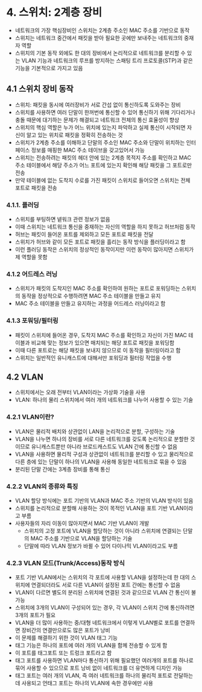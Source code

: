 # 4. 스위치: 2계층 장비

-   네트워크의 가장 핵심장비인 스위치는 2계층 주소인 MAC 주소를 기반으로 동작
-   스위치는 네트워크 중간에서 패킷을 받아 필요한 곳에만 보내주는 네트워크의 중재자 역할
-   스위치의 기본 동작 외에도 한 대의 장비에서 논리적으로 네트워크를 분리할 수 있는 VLAN 기능과 네트워크의 루프를 방지하는 스패팅 트리 프로토콜(STP)과 같은 기능을 기본적으로 가지고 있음

## 4.1 스위치 장비 동작

-   스위치: 패킷을 동시에 여러장비가 서로 간섭 없이 통신하도록 도와주는 장비
-   스위치를 사용하면 여러 단말이 한꺼번에 통신할 수 있어 통신하기 위해 기다리거나 충돌 때문에 대기하는 문제가 해결되고 네트워크 전체의 통신 효율성이 향상
-   스위치의 핵심 역할은 누가 어느 위치에 있는지 파악하고 실제 통신이 시작되면 자신이 알고 있는 위치로 패킷을 정확히 전송하는 것
-   스위치가 2계층 주소를 이해하고 단말의 주소인 MAC 주소와 단말이 위치하는 인터페이스 정보를 매핑한 MAC 주소 테이브을 갖고있어서 가능
-   스위치는 전송하려는 패킷의 헤더 안에 있는 2계층 목적지 주소를 확인하고 MAC 주소 테이블에서 해당 주소가 어느 포트에 있는지 확인해 해당 패킷을 그 포트로만 전송
-   만약 테이블에 없는 도착지 수로를 가진 패킷이 스위치로 들어오면 스위치는 전체 포트로 패킷을 전송

### 4.1.1. 플러딩

-   스위치를 부팅하면 넽워크 관련 정보가 없음
-   이때 스위치는 네트워크 통신을 중재하는 자신의 역할을 하지 못하고 허브처럼 동작
-   허브는 패킷이 들어온 포트를 제외하고 모든 포트로 패킷을 전달
-   스위치가 허브와 같이 모든 포트로 패킷을 흘리는 동작 방식을 플러딩이라고 함
-   이런 플러딩 동작은 스위치의 정상적인 동작이지만 이런 동작이 많아지면 스위치가 제 역할을 못함

### 4.1.2 어드레스 러닝

-   스위치가 패킷의 도착지인 MAC 주소를 확인하여 원하는 포트로 포워딩하는 스위치의 동작을 정상적으로 수행하려면 MAC 주소 테이블을 만들고 유지
-   MAC 주소 테이블을 만들고 유지하는 과정을 어드레스 러닝이라고 함

### 4.1.3 포워딩/필터링

-   패킷이 스위치에 들어온 경우, 도착지 MAC 주소를 확인하고 자신이 가진 MAC 테이블과 비교해 맞는 정보가 있으면 매치되는 해당 포트로 패킷을 포워딩함
-   이때 다른 포트로는 해당 패킷을 보내지 않으므로 이 동작을 필터링이라고 함
-   스위치는 일반적인 유니캐스트에 대해서만 포워딩과 필터링 작업을 수행

## 4.2 VLAN

-   스위치에서는 오래 전부터 VLAN이라는 가상화 기술을 사용
-   VLAN: 하나의 물리 스위치에서 여러 개의 네트워크를 나누어 사용할 수 있는 기술

### 4.2.1 VLAN이란?

-   VLAN은 물리적 배치와 상관없이 LAN을 논리적으로 분할, 구성하는 기술
-   VLAN을 나누면 하나의 장비를 서로 다른 네트워크를 갖도록 논리적으로 분할한 것이므로 유니캐스트뿐만 아니라 브로드캐스트도 VLAN 간에 통신할 수 없음
-   VLAN을 사용하면 물리적 구성과 상관없이 네트워크를 분리할 수 있고 물리적으로 다른 층에 있는 단말이 하나의 VLAN을 사용해 동일한 네트워크로 묶을 수 있음
-   분리된 단말 간에는 3계층 장비를 통해 통신

### 4.2.2 VLAN의 종류와 특징

-   VLAN 할당 방식에는 포트 기반의 VLAN과 MAC 주소 기반의 VLAN 방식이 있음
-   스위치를 논리적으로 분할해 사용하는 것이 목적인 VLAN을 포트 기반 VLAN이라고 부름
-   사용자들의 자리 이동이 많아지면서 MAC 기반 VLAN이 개발
    -   스위치의 고정 포트에 VLAN을 할당하는 것이 아니라 스위치에 연결되는 단말의 MAC 주소를 기반으로 VLAN을 할당하는 기술
    -   단말에 따라 VLAN 정보가 바뀔 수 있어 다이나믹 VLAN이라고도 부름

### 4.2.3 VLAN 모드(Trunk/Access)동작 방식

-   포트 기반 VLAN에서는 스위치의 각 포트에 사용할 VLAN을 설정하는데 한 대의 스위치에 연결되더라도 서로 다른 VLAN이 설정된 포트 간에는 통신할 수 없음
-   VLAN이 다르면 별도의 분리된 스위치에 연결된 것과 같으므로 VLAN 간 통신이 불가능
-   스위치에 3개의 VLAN이 구성되어 있는 경우, 각 VLAN이 스위치 간에 통신하려면 3개의 포트가 필요
-   VLAN을 더 많이 사용하는 중/대형 네트워크에서 이렇게 VLAN별로 포트를 연결하면 장비간의 연결만으로도 많은 포트가 낭비
-   이 문제를 해결하기 위한 것이 VLAN 태그 기능
-   태그 기능은 하나의 포트에 여러 개의 VLAN을 함께 전송할 수 있게 함
-   이 포트를 태그포트 또는 트렁크 포트라고 함
-   태그 포트를 사용하면 VLAN마다 통신하기 위해 필요했던 여러개의 포트를 하나로 묶어 사용할 수 있으므로 포트 낭비 없이 네트워크를 더 유연하게 디자인 가능
-   태그 포트는 여러 개의 VLAN, 즉 여러 네트워크를 하나의 물리적 포트로 전달하는데 사용되고 언태그 포트는 하나의 VLAN에 속한 경우에만 사용
